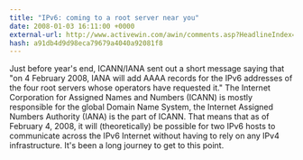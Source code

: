 ```yaml
---
title: "IPv6: coming to a root server near you"
date: 2008-01-03 16:11:00 +0000
external-url: http://www.activewin.com/awin/comments.asp?HeadlineIndex=42144
hash: a91db4d9d98eca79679a4040a92081f8
---
```


Just before year's end, ICANN/IANA sent out a short message saying that "on 4 February 2008, IANA will add AAAA records for the IPv6 addresses of the four root servers whose operators have requested it." The Internet Corporation for Assigned Names and Numbers (ICANN) is mostly responsible for the global Domain Name System, the Internet Assigned Numbers Authority (IANA) is the part of ICANN. That means that as of February 4, 2008, it will (theoretically) be possible for two IPv6 hosts to communicate across the IPv6 Internet without having to rely on any IPv4 infrastructure. It's been a long journey to get to this point.
